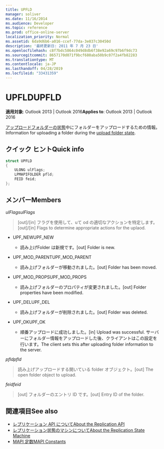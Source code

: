 ```yaml
---
title: UPFLD
manager: soliver
ms.date: 11/16/2014
ms.audience: Developer
ms.topic: reference
ms.prod: office-online-server
localization_priority: Normal
ms.assetid: 6da9d6b6-a016-ccef-77da-3e037c30450d
description: '最終更新日: 2011 年 7 月 23 日'
ms.openlocfilehash: c8f7bdc5864c049d8db6f38e92a69c97b6f9dc73
ms.sourcegitcommit: 8657170d071f9bcf680aba50b9c07f2a4fb82283
ms.translationtype: MT
ms.contentlocale: ja-JP
ms.lasthandoff: 04/28/2019
ms.locfileid: "33431359"
---
```

# <a name="upfld"></a><span data-ttu-id="cc8a9-103">UPFLD</span><span class="sxs-lookup"><span data-stu-id="cc8a9-103">UPFLD</span></span>

<span data-ttu-id="cc8a9-104">**適用対象**: Outlook 2013 | Outlook 2016</span><span class="sxs-lookup"><span data-stu-id="cc8a9-104">**Applies to**: Outlook 2013 | Outlook 2016</span></span> 
  
<span data-ttu-id="cc8a9-105">[アップロードフォルダーの状態](upload-folder-state.md)中にフォルダーをアップロードするための情報。</span><span class="sxs-lookup"><span data-stu-id="cc8a9-105">Information for uploading a folder during the [upload folder state](upload-folder-state.md).</span></span>
  
## <a name="quick-info"></a><span data-ttu-id="cc8a9-106">クイック ヒント</span><span class="sxs-lookup"><span data-stu-id="cc8a9-106">Quick info</span></span>

```cpp
struct UPFLD 
{ 
    ULONG ulFlags; 
    LPMAPIFOLDER pfld; 
    FEID feid; 
}; 

```

## <a name="members"></a><span data-ttu-id="cc8a9-107">メンバー</span><span class="sxs-lookup"><span data-stu-id="cc8a9-107">Members</span></span>

<span data-ttu-id="cc8a9-108">_ulFlags_</span><span class="sxs-lookup"><span data-stu-id="cc8a9-108">_ulFlags_</span></span>
  
>  <span data-ttu-id="cc8a9-109">[out]/[in] フラグを使用して、uて od の適切なアクションを特定します。</span><span class="sxs-lookup"><span data-stu-id="cc8a9-109">[out]/[in] Flags to determine appropriate actions for the uplaod.</span></span> 
    
  - <span data-ttu-id="cc8a9-110">UPF_NEW</span><span class="sxs-lookup"><span data-stu-id="cc8a9-110">UPF_NEW</span></span>
    
    - <span data-ttu-id="cc8a9-111">読み上げFolder は新規です。</span><span class="sxs-lookup"><span data-stu-id="cc8a9-111">[out] Folder is new.</span></span>
    
  - <span data-ttu-id="cc8a9-112">UPF_MOD_PARENT</span><span class="sxs-lookup"><span data-stu-id="cc8a9-112">UPF_MOD_PARENT</span></span>
    
    - <span data-ttu-id="cc8a9-113">読み上げフォルダーが移動されました。</span><span class="sxs-lookup"><span data-stu-id="cc8a9-113">[out] Folder has been moved.</span></span>
    
  - <span data-ttu-id="cc8a9-114">UPF_MOD_PROPS</span><span class="sxs-lookup"><span data-stu-id="cc8a9-114">UPF_MOD_PROPS</span></span>
    
    - <span data-ttu-id="cc8a9-115">読み上げフォルダーのプロパティが変更されました。</span><span class="sxs-lookup"><span data-stu-id="cc8a9-115">[out] Folder properties have been modified.</span></span>
    
  - <span data-ttu-id="cc8a9-116">UPF_DEL</span><span class="sxs-lookup"><span data-stu-id="cc8a9-116">UPF_DEL</span></span>
    
    - <span data-ttu-id="cc8a9-117">読み上げフォルダーが削除されました。</span><span class="sxs-lookup"><span data-stu-id="cc8a9-117">[out] Folder was deleted.</span></span>
    
  - <span data-ttu-id="cc8a9-118">UPF_OK</span><span class="sxs-lookup"><span data-stu-id="cc8a9-118">UPF_OK</span></span>
    
    - <span data-ttu-id="cc8a9-119">順番アップロードに成功しました。</span><span class="sxs-lookup"><span data-stu-id="cc8a9-119">[in] Upload was successful.</span></span> <span data-ttu-id="cc8a9-120">サーバーにフォルダー情報をアップロードした後、クライアントはこの設定を行います。</span><span class="sxs-lookup"><span data-stu-id="cc8a9-120">The client sets this after uploading folder information to the server.</span></span>
    
<span data-ttu-id="cc8a9-121">_pfld_</span><span class="sxs-lookup"><span data-stu-id="cc8a9-121">_pfld_</span></span>
  
> <span data-ttu-id="cc8a9-122">読み上げアップロードする開いている folder オブジェクト。</span><span class="sxs-lookup"><span data-stu-id="cc8a9-122">[out] The open folder object to upload.</span></span>
    
<span data-ttu-id="cc8a9-123">_feid_</span><span class="sxs-lookup"><span data-stu-id="cc8a9-123">_feid_</span></span>
  
> <span data-ttu-id="cc8a9-124">[out] フォルダーのエントリ ID です。</span><span class="sxs-lookup"><span data-stu-id="cc8a9-124">[out] Entry ID of the folder.</span></span>
    
## <a name="see-also"></a><span data-ttu-id="cc8a9-125">関連項目</span><span class="sxs-lookup"><span data-stu-id="cc8a9-125">See also</span></span>

- [<span data-ttu-id="cc8a9-126">レプリケーション API について</span><span class="sxs-lookup"><span data-stu-id="cc8a9-126">About the Replication API</span></span>](about-the-replication-api.md) 
- [<span data-ttu-id="cc8a9-127">レプリケーション状態のマシンについて</span><span class="sxs-lookup"><span data-stu-id="cc8a9-127">About the Replication State Machine</span></span>](about-the-replication-state-machine.md)
- [<span data-ttu-id="cc8a9-128">MAPI 定数</span><span class="sxs-lookup"><span data-stu-id="cc8a9-128">MAPI Constants</span></span>](mapi-constants.md)

